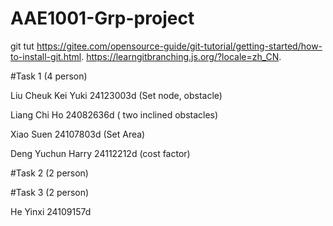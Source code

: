 # AAE1001-Grp-project
git tut https://gitee.com/opensource-guide/git-tutorial/getting-started/how-to-install-git.html. 
https://learngitbranching.js.org/?locale=zh_CN. 

#Task 1 (4 person)

Liu Cheuk Kei Yuki 24123003d (Set node, obstacle)

Liang Chi Ho 24082636d ( two inclined obstacles)
                                                  
Xiao Suen 24107803d  (Set Area)
                            
Deng Yuchun Harry 24112212d (cost factor)

#Task 2 (2 person)



#Task 3 (2 person)

He Yinxi 24109157d
